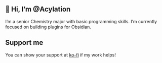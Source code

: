## 👋 Hi, I’m @Acylation
I’m a senior Chemistry major with basic programming skills. I’m currently focused on building plugins for Obsidian.

<!---
Acylation/Acylation is a ✨ special ✨ repository because its `README.md` (this file) appears on your GitHub profile.
You can click the Preview link to take a look at your changes.
--->

## Support me

You can show your support at [ko-fi](https://ko-fi.com/acylation) if my work helps!


